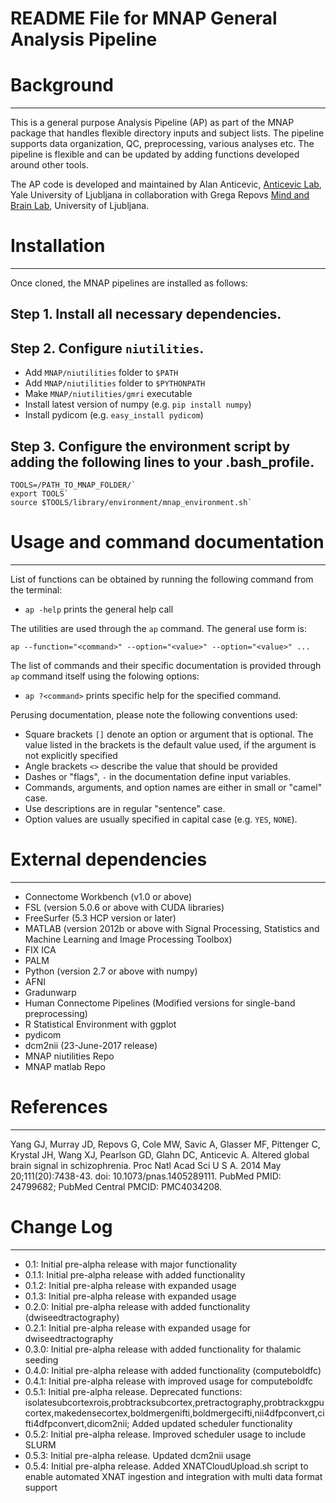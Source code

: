 # README File for MNAP General Analysis Pipeline


Background
==========
---

This is a general purpose Analysis Pipeline (AP) as part of the MNAP package that handles 
flexible directory inputs and subject lists. The pipeline supports data organization, QC, 
preprocessing, various analyses etc. The pipeline is flexible and can be updated by adding 
functions developed around other tools. 

The AP code is developed and maintained by Alan Anticevic, [Anticevic Lab], Yale 
University of Ljubljana in collaboration with Grega Repovs [Mind and Brain Lab], 
University of Ljubljana.

Installation
===============================
---

Once cloned, the MNAP pipelines are installed as follows:

Step 1. Install all necessary dependencies. 
-------

Step 2. Configure `niutilities`. 
-------

* Add `MNAP/niutilities` folder to `$PATH`
* Add `MNAP/niutilities` folder to `$PYTHONPATH`
* Make `MNAP/niutilities/gmri` executable
* Install latest version of numpy (e.g. `pip install numpy`)
* Install pydicom (e.g. `easy_install pydicom`)

Step 3. Configure the environment script by adding the following lines to your .bash_profile.
-------

	TOOLS=/PATH_TO_MNAP_FOLDER/`
	export TOOLS`
	source $TOOLS/library/environment/mnap_environment.sh`


Usage and command documentation
===============================
---

List of functions can be obtained by running the following command from the terminal: 

* `ap -help` prints the general help call

The utilities are used through the `ap` command. The general use form is:

`ap --function="<command>" --option="<value>" --option="<value>" ...`

The list of commands and their specific documentation is provided through `ap`
command itself using the folowing options:

* `ap ?<command>` prints specific help for the specified command.

Perusing documentation, please note the following conventions used:

* Square brackets `[]` denote an option or argument that is optional. The
  value listed in the brackets is the default value used, if the argument
  is not explicitly specified
* Angle brackets `<>` describe the value that should be provided
* Dashes or "flags", `-` in the documentation define input variables.
* Commands, arguments, and option names are either in small or "camel" case.
* Use descriptions are in regular "sentence" case.
* Option values are usually specified in capital case (e.g. `YES`, `NONE`).


External dependencies
=====================
---

* Connectome Workbench (v1.0 or above)
* FSL (version 5.0.6 or above with CUDA libraries)
* FreeSurfer (5.3 HCP version or later)
* MATLAB (version 2012b or above with Signal Processing, Statistics and Machine Learning and Image Processing Toolbox)
* FIX ICA
* PALM
* Python (version 2.7 or above with numpy)
* AFNI
* Gradunwarp
* Human Connectome Pipelines (Modified versions for single-band preprocessing)
* R Statistical Environment with ggplot
* pydicom
* dcm2nii (23-June-2017 release) 
* MNAP niutilities Repo
* MNAP matlab Repo


References
==========
---

Yang GJ, Murray JD, Repovs G, Cole MW, Savic A, Glasser MF, Pittenger C,
Krystal JH, Wang XJ, Pearlson GD, Glahn DC, Anticevic A. Altered global brain
signal in schizophrenia. Proc Natl Acad Sci U S A. 2014 May 20;111(20):7438-43.
doi: 10.1073/pnas.1405289111. PubMed PMID: 24799682; PubMed Central PMCID:
PMC4034208.


Change Log
============
---

* 0.1: Initial pre-alpha release with major functionality
* 0.1.1: Initial pre-alpha release with added functionality
* 0.1.2: Initial pre-alpha release with expanded usage
* 0.1.3: Initial pre-alpha release with expanded usage 
* 0.2.0: Initial pre-alpha release with added functionality (dwiseedtractography)
* 0.2.1: Initial pre-alpha release with expanded usage for dwiseedtractography
* 0.3.0: Initial pre-alpha release with added functionality for thalamic seeding
* 0.4.0: Initial pre-alpha release with added functionality (computeboldfc)
* 0.4.1: Initial pre-alpha release with improved usage for computeboldfc
* 0.5.1: Initial pre-alpha release. Deprecated functions: isolatesubcortexrois,probtracksubcortex,pretractography,probtrackxgpucortex,makedensecortex,boldmergenifti,boldmergecifti,nii4dfpconvert,cifti4dfpconvert,dicom2nii; Added updated scheduler functionality 
* 0.5.2: Initial pre-alpha release. Improved scheduler usage to include SLURM
* 0.5.3: Initial pre-alpha release. Updated dcm2nii usage
* 0.5.4: Initial pre-alpha release. Added XNATCloudUpload.sh script to enable automated XNAT ingestion and integration with multi data format support

[Mind and Brain Lab]: http://mblab.si
[Anticevic Lab]: http://anticeviclab.yale.edu
